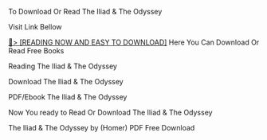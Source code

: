 To Download Or Read The Iliad & The Odyssey

Visit Link Bellow

<a href="https://uk.ebookarea.xyz/?book=9388144295">📖&gt; [READING NOW AND EASY TO DOWNLOAD]</a>
Here You Can Download Or Read Free Books

Reading The Iliad & The Odyssey

Download The Iliad & The Odyssey

PDF/Ebook The Iliad & The Odyssey

Now You ready to Read Or Download The Iliad & The Odyssey

The Iliad & The Odyssey by (Homer) PDF Free Download
